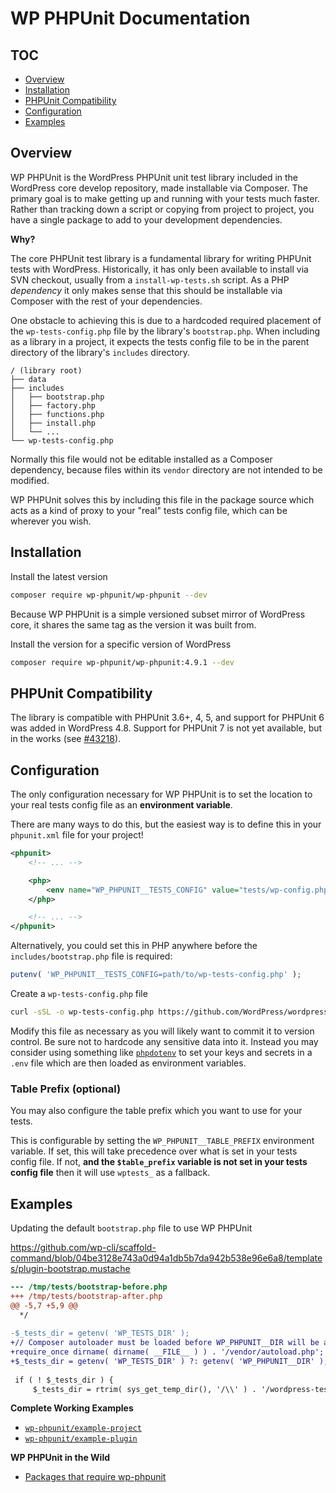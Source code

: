 # WP PHPUnit Documentation

## TOC

- [Overview](#overview)
- [Installation](#installation)
- [PHPUnit Compatibility](#phpunit-compatibility)
- [Configuration](#configuration)
- [Examples](#examples)

## Overview

WP PHPUnit is the WordPress PHPUnit unit test library included in the WordPress core develop repository, made installable via Composer. The primary goal is to make getting up and running with your tests much faster. Rather than tracking down a script or copying from project to project, you have a single package to add to your development dependencies.

**Why?**

The core PHPUnit test library is a fundamental library for writing PHPUnit tests with WordPress. Historically, it has only been available to install via SVN checkout, usually from a `install-wp-tests.sh` script.
As a PHP _dependency_ it only makes sense that this should be installable via Composer with the rest of your dependencies.

One obstacle to achieving this is due to a hardcoded required placement of the `wp-tests-config.php` file by the library's `bootstrap.php`. 
When including as a library in a project, it expects the tests config file to be in the parent directory of the library's `includes` directory.

```
/ (library root)
├── data
├── includes
│   ├── bootstrap.php
│   ├── factory.php
│   ├── functions.php
│   ├── install.php
│   └── ...
└── wp-tests-config.php
```

Normally this file would not be editable installed as a Composer dependency, because files within its `vendor` directory are not intended to be modified.

WP PHPUnit solves this by including this file in the package source which acts as a kind of proxy to your "real" tests config file, which can be wherever you wish.

## Installation

Install the latest version

```sh
composer require wp-phpunit/wp-phpunit --dev
```

Because WP PHPUnit is a simple versioned subset mirror of WordPress core, it shares the same tag as the version it was built from.

Install the version for a specific version of WordPress

```sh
composer require wp-phpunit/wp-phpunit:4.9.1 --dev
```

## PHPUnit Compatibility

The library is compatible with PHPUnit 3.6+, 4, 5, and support for PHPUnit 6 was added in WordPress 4.8. Support for PHPUnit 7 is not yet available, but in the works (see [#43218](https://core.trac.wordpress.org/ticket/43218)). 

## Configuration

The only configuration necessary for WP PHPUnit is to set the location to your real tests config file as an **environment variable**.

There are many ways to do this, but the easiest way is to define this in your `phpunit.xml` file for your project!

```xml
<phpunit>
    <!-- ... -->

    <php>
        <env name="WP_PHPUNIT__TESTS_CONFIG" value="tests/wp-config.php" />
    </php>

    <!-- ... -->
</phpunit>
```

Alternatively, you could set this in PHP anywhere before the `includes/bootstrap.php` file is required:

```php
putenv( 'WP_PHPUNIT__TESTS_CONFIG=path/to/wp-tests-config.php' );
```

Create a `wp-tests-config.php` file

```sh
curl -sSL -o wp-tests-config.php https://github.com/WordPress/wordpress-develop/raw/master/wp-tests-config-sample.php
```

Modify this file as necessary as you will likely want to commit it to version control. Be sure not to hardcode any sensitive data into it. Instead you may consider using something like [`phpdotenv`](https://github.com/vlucas/phpdotenv) to set your keys and secrets in a `.env` file which are then loaded as environment variables.

### Table Prefix (optional)

You may also configure the table prefix which you want to use for your tests.

This is configurable by setting the `WP_PHPUNIT__TABLE_PREFIX` environment variable. If set, this will take precedence over what is set in your tests config file. If not, **and the `$table_prefix` variable is not set in your tests config file** then it will use `wptests_` as a fallback. 

## Examples

Updating the default `bootstrap.php` file to use WP PHPUnit

https://github.com/wp-cli/scaffold-command/blob/04be3128e743a0d94a1db5b7da942b538e96e6a8/templates/plugin-bootstrap.mustache

```diff
--- /tmp/tests/bootstrap-before.php
+++ /tmp/tests/bootstrap-after.php
@@ -5,7 +5,9 @@
  */
 
-$_tests_dir = getenv( 'WP_TESTS_DIR' );
+// Composer autoloader must be loaded before WP_PHPUNIT__DIR will be available
+require_once dirname( dirname( __FILE__ ) ) . '/vendor/autoload.php';
+$_tests_dir = getenv( 'WP_TESTS_DIR' ) ?: getenv( 'WP_PHPUNIT__DIR' );
 
 if ( ! $_tests_dir ) {
     $_tests_dir = rtrim( sys_get_temp_dir(), '/\\' ) . '/wordpress-tests-lib';

```

**Complete Working Examples**

- [`wp-phpunit/example-project`](https://github.com/wp-phpunit/example-project)
- [`wp-phpunit/example-plugin`](https://github.com/wp-phpunit/example-plugin)

**WP PHPUnit in the Wild**

- [Packages that require wp-phpunit](https://packagist.org/packages/wp-phpunit/wp-phpunit/dependents)
